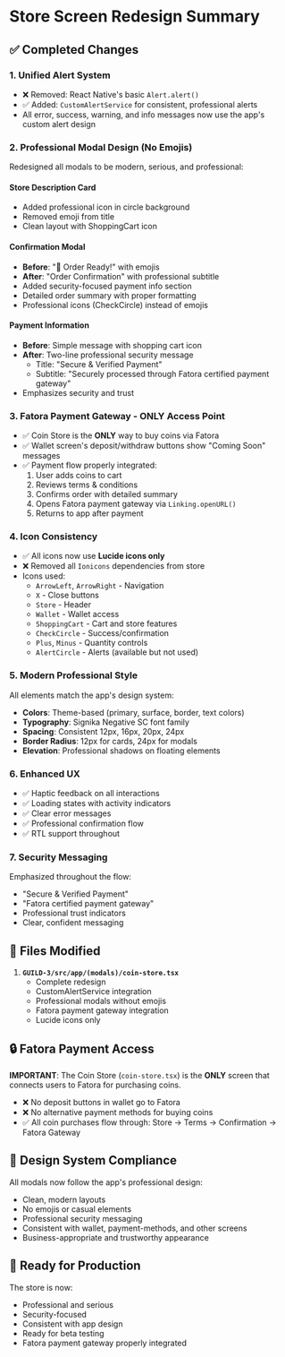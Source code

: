 # Store Screen Redesign Summary

## ✅ Completed Changes

### 1. **Unified Alert System**
- ❌ Removed: React Native's basic `Alert.alert()` 
- ✅ Added: `CustomAlertService` for consistent, professional alerts
- All error, success, warning, and info messages now use the app's custom alert design

### 2. **Professional Modal Design (No Emojis)**
Redesigned all modals to be modern, serious, and professional:

#### **Store Description Card**
- Added professional icon in circle background
- Removed emoji from title
- Clean layout with ShoppingCart icon

#### **Confirmation Modal**
- **Before**: "🎉 Order Ready!" with emojis
- **After**: "Order Confirmation" with professional subtitle
- Added security-focused payment info section
- Detailed order summary with proper formatting
- Professional icons (CheckCircle) instead of emojis

#### **Payment Information**
- **Before**: Simple message with shopping cart icon
- **After**: Two-line professional security message
  - Title: "Secure & Verified Payment"
  - Subtitle: "Securely processed through Fatora certified payment gateway"
- Emphasizes security and trust

### 3. **Fatora Payment Gateway - ONLY Access Point**
- ✅ Coin Store is the **ONLY** way to buy coins via Fatora
- ✅ Wallet screen's deposit/withdraw buttons show "Coming Soon" messages
- ✅ Payment flow properly integrated:
  1. User adds coins to cart
  2. Reviews terms & conditions
  3. Confirms order with detailed summary
  4. Opens Fatora payment gateway via `Linking.openURL()`
  5. Returns to app after payment

### 4. **Icon Consistency**
- ✅ All icons now use **Lucide icons only**
- ❌ Removed all `Ionicons` dependencies from store
- Icons used:
  - `ArrowLeft`, `ArrowRight` - Navigation
  - `X` - Close buttons
  - `Store` - Header
  - `Wallet` - Wallet access
  - `ShoppingCart` - Cart and store features
  - `CheckCircle` - Success/confirmation
  - `Plus`, `Minus` - Quantity controls
  - `AlertCircle` - Alerts (available but not used)

### 5. **Modern Professional Style**
All elements match the app's design system:
- **Colors**: Theme-based (primary, surface, border, text colors)
- **Typography**: Signika Negative SC font family
- **Spacing**: Consistent 12px, 16px, 20px, 24px
- **Border Radius**: 12px for cards, 24px for modals
- **Elevation**: Professional shadows on floating elements

### 6. **Enhanced UX**
- ✅ Haptic feedback on all interactions
- ✅ Loading states with activity indicators
- ✅ Clear error messages
- ✅ Professional confirmation flow
- ✅ RTL support throughout

### 7. **Security Messaging**
Emphasized throughout the flow:
- "Secure & Verified Payment"
- "Fatora certified payment gateway"
- Professional trust indicators
- Clear, confident messaging

## 📁 Files Modified

1. **`GUILD-3/src/app/(modals)/coin-store.tsx`**
   - Complete redesign
   - CustomAlertService integration
   - Professional modals without emojis
   - Fatora payment gateway integration
   - Lucide icons only

## 🔒 Fatora Payment Access

**IMPORTANT**: The Coin Store (`coin-store.tsx`) is the **ONLY** screen that connects users to Fatora for purchasing coins. 

- ❌ No deposit buttons in wallet go to Fatora
- ❌ No alternative payment methods for buying coins
- ✅ All coin purchases flow through: Store → Terms → Confirmation → Fatora Gateway

## 🎨 Design System Compliance

All modals now follow the app's professional design:
- Clean, modern layouts
- No emojis or casual elements
- Professional security messaging
- Consistent with wallet, payment-methods, and other screens
- Business-appropriate and trustworthy appearance

## 🚀 Ready for Production

The store is now:
- Professional and serious
- Security-focused
- Consistent with app design
- Ready for beta testing
- Fatora payment gateway properly integrated



